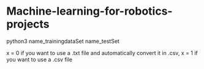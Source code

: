 # Machine-learning-for-robotics-projects


python3 name_trainingdataSet name_testSet

x = 0 if you want to use a .txt file and automatically convert it in .csv, x = 1 if you want to use a .csv file
